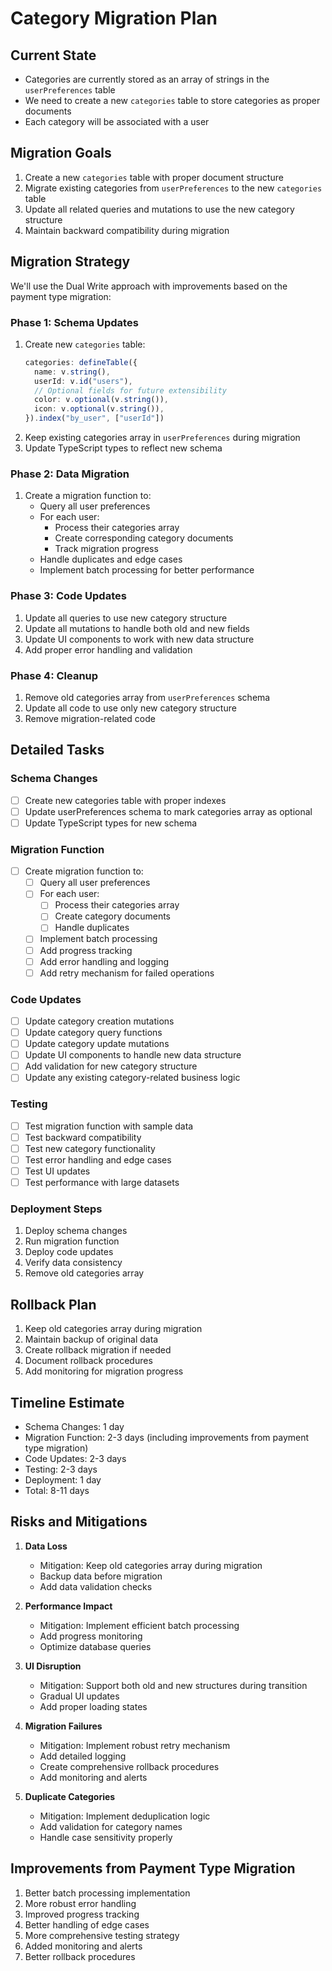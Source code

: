 # Category Migration Plan

## Current State
- Categories are currently stored as an array of strings in the `userPreferences` table
- We need to create a new `categories` table to store categories as proper documents
- Each category will be associated with a user

## Migration Goals
1. Create a new `categories` table with proper document structure
2. Migrate existing categories from `userPreferences` to the new `categories` table
3. Update all related queries and mutations to use the new category structure
4. Maintain backward compatibility during migration

## Migration Strategy
We'll use the Dual Write approach with improvements based on the payment type migration:

### Phase 1: Schema Updates
1. Create new `categories` table:
   ```typescript
   categories: defineTable({
     name: v.string(),
     userId: v.id("users"),
     // Optional fields for future extensibility
     color: v.optional(v.string()),
     icon: v.optional(v.string()),
   }).index("by_user", ["userId"])
   ```
2. Keep existing categories array in `userPreferences` during migration
3. Update TypeScript types to reflect new schema

### Phase 2: Data Migration
1. Create a migration function to:
   - Query all user preferences
   - For each user:
     - Process their categories array
     - Create corresponding category documents
     - Track migration progress
   - Handle duplicates and edge cases
   - Implement batch processing for better performance

### Phase 3: Code Updates
1. Update all queries to use new category structure
2. Update all mutations to handle both old and new fields
3. Update UI components to work with new data structure
4. Add proper error handling and validation

### Phase 4: Cleanup
1. Remove old categories array from `userPreferences` schema
2. Update all code to use only new category structure
3. Remove migration-related code

## Detailed Tasks

### Schema Changes
- [ ] Create new categories table with proper indexes
- [ ] Update userPreferences schema to mark categories array as optional
- [ ] Update TypeScript types for new schema

### Migration Function
- [ ] Create migration function to:
  - [ ] Query all user preferences
  - [ ] For each user:
    - [ ] Process their categories array
    - [ ] Create category documents
    - [ ] Handle duplicates
  - [ ] Implement batch processing
  - [ ] Add progress tracking
  - [ ] Add error handling and logging
  - [ ] Add retry mechanism for failed operations

### Code Updates
- [ ] Update category creation mutations
- [ ] Update category query functions
- [ ] Update category update mutations
- [ ] Update UI components to handle new data structure
- [ ] Add validation for new category structure
- [ ] Update any existing category-related business logic

### Testing
- [ ] Test migration function with sample data
- [ ] Test backward compatibility
- [ ] Test new category functionality
- [ ] Test error handling and edge cases
- [ ] Test UI updates
- [ ] Test performance with large datasets

### Deployment Steps
1. Deploy schema changes
2. Run migration function
3. Deploy code updates
4. Verify data consistency
5. Remove old categories array

## Rollback Plan
1. Keep old categories array during migration
2. Maintain backup of original data
3. Create rollback migration if needed
4. Document rollback procedures
5. Add monitoring for migration progress

## Timeline Estimate
- Schema Changes: 1 day
- Migration Function: 2-3 days (including improvements from payment type migration)
- Code Updates: 2-3 days
- Testing: 2-3 days
- Deployment: 1 day
- Total: 8-11 days

## Risks and Mitigations
1. **Data Loss**
   - Mitigation: Keep old categories array during migration
   - Backup data before migration
   - Add data validation checks

2. **Performance Impact**
   - Mitigation: Implement efficient batch processing
   - Add progress monitoring
   - Optimize database queries

3. **UI Disruption**
   - Mitigation: Support both old and new structures during transition
   - Gradual UI updates
   - Add proper loading states

4. **Migration Failures**
   - Mitigation: Implement robust retry mechanism
   - Add detailed logging
   - Create comprehensive rollback procedures
   - Add monitoring and alerts

5. **Duplicate Categories**
   - Mitigation: Implement deduplication logic
   - Add validation for category names
   - Handle case sensitivity properly

## Improvements from Payment Type Migration
1. Better batch processing implementation
2. More robust error handling
3. Improved progress tracking
4. Better handling of edge cases
5. More comprehensive testing strategy
6. Added monitoring and alerts
7. Better rollback procedures 